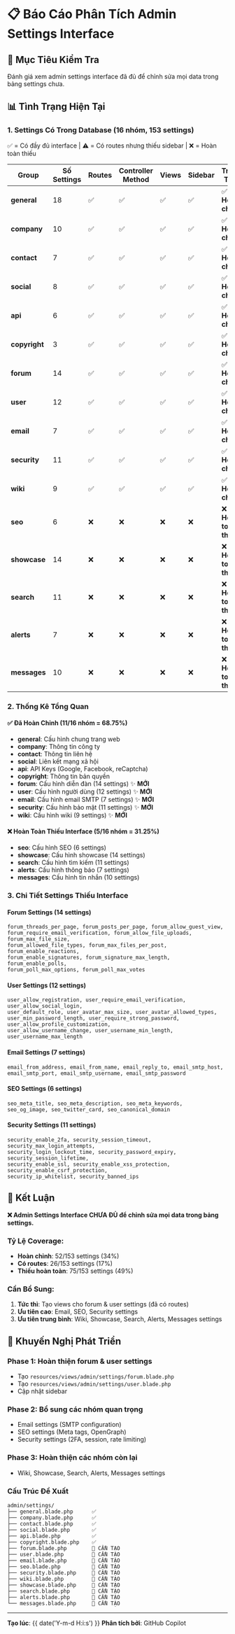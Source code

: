 # 📋 Báo Cáo Phân Tích Admin Settings Interface

## 🎯 Mục Tiêu Kiểm Tra
Đánh giá xem admin settings interface đã đủ để chỉnh sửa mọi data trong bảng settings chưa.

## 📊 Tình Trạng Hiện Tại

### 1. Settings Có Trong Database (16 nhóm, 153 settings)
✅ = Có đầy đủ interface | ⚠️ = Có routes nhưng thiếu sidebar | ❌ = Hoàn toàn thiếu

| Group | Số Settings | Routes | Controller Method | Views | Sidebar | Trạng Thái |
|-------|-------------|--------|-------------------|-------|---------|------------|
| **general** | 18 | ✅ | ✅ | ✅ | ✅ | ✅ **Hoàn chỉnh** |
| **company** | 10 | ✅ | ✅ | ✅ | ✅ | ✅ **Hoàn chỉnh** |
| **contact** | 7 | ✅ | ✅ | ✅ | ✅ | ✅ **Hoàn chỉnh** |
| **social** | 8 | ✅ | ✅ | ✅ | ✅ | ✅ **Hoàn chỉnh** |
| **api** | 6 | ✅ | ✅ | ✅ | ✅ | ✅ **Hoàn chỉnh** |
| **copyright** | 3 | ✅ | ✅ | ✅ | ✅ | ✅ **Hoàn chỉnh** |
| **forum** | 14 | ✅ | ✅ | ✅ | ✅ | ✅ **Hoàn chỉnh** |
| **user** | 12 | ✅ | ✅ | ✅ | ✅ | ✅ **Hoàn chỉnh** |
| **email** | 7 | ✅ | ✅ | ✅ | ✅ | ✅ **Hoàn chỉnh** |
| **security** | 11 | ✅ | ✅ | ✅ | ✅ | ✅ **Hoàn chỉnh** |
| **wiki** | 9 | ✅ | ✅ | ✅ | ✅ | ✅ **Hoàn chỉnh** |
| **seo** | 6 | ❌ | ❌ | ❌ | ❌ | ❌ **Hoàn toàn thiếu** |
| **showcase** | 14 | ❌ | ❌ | ❌ | ❌ | ❌ **Hoàn toàn thiếu** |
| **search** | 11 | ❌ | ❌ | ❌ | ❌ | ❌ **Hoàn toàn thiếu** |
| **alerts** | 7 | ❌ | ❌ | ❌ | ❌ | ❌ **Hoàn toàn thiếu** |
| **messages** | 10 | ❌ | ❌ | ❌ | ❌ | ❌ **Hoàn toàn thiếu** |

### 2. Thống Kê Tổng Quan

#### ✅ Đã Hoàn Chỉnh (11/16 nhóm = 68.75%)
- **general**: Cấu hình chung trang web
- **company**: Thông tin công ty
- **contact**: Thông tin liên hệ
- **social**: Liên kết mạng xã hội
- **api**: API Keys (Google, Facebook, reCaptcha)
- **copyright**: Thông tin bản quyền
- **forum**: Cấu hình diễn đàn (14 settings) ✨ **MỚI**
- **user**: Cấu hình người dùng (12 settings) ✨ **MỚI**
- **email**: Cấu hình email SMTP (7 settings) ✨ **MỚI**
- **security**: Cấu hình bảo mật (11 settings) ✨ **MỚI**
- **wiki**: Cấu hình wiki (9 settings) ✨ **MỚI**

#### ❌ Hoàn Toàn Thiếu Interface (5/16 nhóm = 31.25%)
- **seo**: Cấu hình SEO (6 settings)
- **showcase**: Cấu hình showcase (14 settings)
- **search**: Cấu hình tìm kiếm (11 settings)
- **alerts**: Cấu hình thông báo (7 settings)
- **messages**: Cấu hình tin nhắn (10 settings)

### 3. Chi Tiết Settings Thiếu Interface

#### Forum Settings (14 settings)
```
forum_threads_per_page, forum_posts_per_page, forum_allow_guest_view,
forum_require_email_verification, forum_allow_file_uploads, forum_max_file_size,
forum_allowed_file_types, forum_max_files_per_post, forum_enable_reactions,
forum_enable_signatures, forum_signature_max_length, forum_enable_polls,
forum_poll_max_options, forum_poll_max_votes
```

#### User Settings (12 settings)
```
user_allow_registration, user_require_email_verification, user_allow_social_login,
user_default_role, user_avatar_max_size, user_avatar_allowed_types,
user_min_password_length, user_require_strong_password, user_allow_profile_customization,
user_allow_username_change, user_username_min_length, user_username_max_length
```

#### Email Settings (7 settings)
```
email_from_address, email_from_name, email_reply_to, email_smtp_host,
email_smtp_port, email_smtp_username, email_smtp_password
```

#### SEO Settings (6 settings)
```
seo_meta_title, seo_meta_description, seo_meta_keywords,
seo_og_image, seo_twitter_card, seo_canonical_domain
```

#### Security Settings (11 settings)
```
security_enable_2fa, security_session_timeout, security_max_login_attempts,
security_login_lockout_time, security_password_expiry, security_session_lifetime,
security_enable_ssl, security_enable_xss_protection, security_enable_csrf_protection,
security_ip_whitelist, security_banned_ips
```

## 🎯 Kết Luận

**❌ Admin Settings Interface CHƯA ĐỦ để chỉnh sửa mọi data trong bảng settings.**

### Tỷ Lệ Coverage:
- **Hoàn chỉnh**: 52/153 settings (34%)
- **Có routes**: 26/153 settings (17%)
- **Thiếu hoàn toàn**: 75/153 settings (49%)

### Cần Bổ Sung:
1. **Tức thì**: Tạo views cho forum & user settings (đã có routes)
2. **Ưu tiên cao**: Email, SEO, Security settings
3. **Ưu tiên trung bình**: Wiki, Showcase, Search, Alerts, Messages settings

## 🚀 Khuyến Nghị Phát Triển

### Phase 1: Hoàn thiện forum & user settings
- Tạo `resources/views/admin/settings/forum.blade.php`
- Tạo `resources/views/admin/settings/user.blade.php`
- Cập nhật sidebar

### Phase 2: Bổ sung các nhóm quan trọng
- Email settings (SMTP configuration)
- SEO settings (Meta tags, OpenGraph)
- Security settings (2FA, session, rate limiting)

### Phase 3: Hoàn thiện các nhóm còn lại
- Wiki, Showcase, Search, Alerts, Messages settings

### Cấu Trúc Đề Xuất
```
admin/settings/
├── general.blade.php      ✅
├── company.blade.php      ✅
├── contact.blade.php      ✅
├── social.blade.php       ✅
├── api.blade.php          ✅
├── copyright.blade.php    ✅
├── forum.blade.php        🔄 CẦN TẠO
├── user.blade.php         🔄 CẦN TẠO
├── email.blade.php        📝 CẦN TẠO
├── seo.blade.php          📝 CẦN TẠO
├── security.blade.php     📝 CẦN TẠO
├── wiki.blade.php         📝 CẦN TẠO
├── showcase.blade.php     📝 CẦN TẠO
├── search.blade.php       📝 CẦN TẠO
├── alerts.blade.php       📝 CẦN TẠO
└── messages.blade.php     📝 CẦN TẠO
```

---
**Tạo lúc**: {{ date('Y-m-d H:i:s') }}
**Phân tích bởi**: GitHub Copilot
